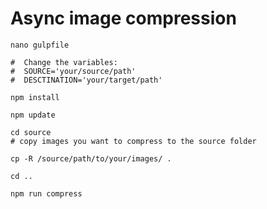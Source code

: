 # Async image compression

    nano gulpfile

    #  Change the variables: 
    #  SOURCE='your/source/path'
    #  DESCTINATION='your/target/path' 

    npm install 

    npm update

    cd source
    # copy images you want to compress to the source folder

    cp -R /source/path/to/your/images/ . 

    cd ..

    npm run compress